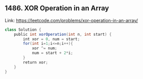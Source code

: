 ## 1486. XOR Operation in an Array
Link: https://leetcode.com/problems/xor-operation-in-an-array/

```java
class Solution {
    public int xorOperation(int n, int start) {
        int xor = 0, num = start;
        for(int i=1;i<=n;i++){
            xor ^= num;
            num = start + 2*i;
        }
        return xor;
    }
}
```
